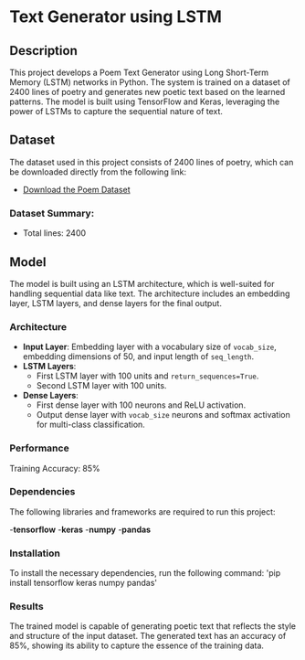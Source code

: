 # Text Generator using LSTM

## Description
This project develops a Poem Text Generator using Long Short-Term Memory (LSTM) networks in Python. The system is trained on a dataset of 2400 lines of poetry and generates new poetic text based on the learned patterns. The model is built using TensorFlow and Keras, leveraging the power of LSTMs to capture the sequential nature of text.

## Dataset
The dataset used in this project consists of 2400 lines of poetry, which can be downloaded directly from the following link:

- [Download the Poem Dataset](https://raw.githubusercontent.com/laxmimerit/poetry-data/master/adele.txt)

### Dataset Summary:
- Total lines: 2400

## Model
The model is built using an LSTM architecture, which is well-suited for handling sequential data like text. The architecture includes an embedding layer, LSTM layers, and dense layers for the final output.

### Architecture
- **Input Layer**: Embedding layer with a vocabulary size of `vocab_size`, embedding dimensions of 50, and input length of `seq_length`.
- **LSTM Layers**: 
  - First LSTM layer with 100 units and `return_sequences=True`.
  - Second LSTM layer with 100 units.
- **Dense Layers**:
  - First dense layer with 100 neurons and ReLU activation.
  - Output dense layer with `vocab_size` neurons and softmax activation for multi-class classification.
  
### Performance
Training Accuracy: 85%

### Dependencies
The following libraries and frameworks are required to run this project:

-**tensorflow**
-**keras**
-**numpy**
-**pandas**

### Installation
To install the necessary dependencies, run the following command:
'pip install tensorflow keras numpy pandas'

### Results
The trained model is capable of generating poetic text that reflects the style and structure of the input dataset. The generated text has an accuracy of 85%, showing its ability to capture the essence of the training data.
